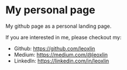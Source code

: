 My personal page
================
My github page as a personal landing page.

If you are interested in me, please checkout my:
- Github: https://github.com/leoxlin
- Medium: https://medium.com/@leoxlin
- LinkedIn: https://linkedin.com/in/leoxlin

